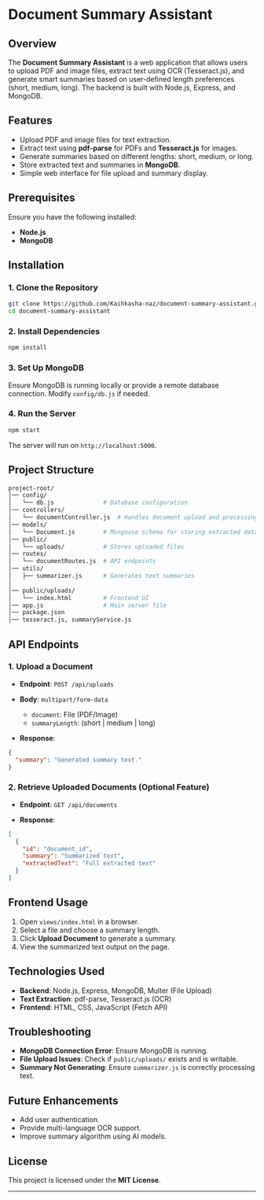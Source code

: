 # Document Summary Assistant

## Overview

The **Document Summary Assistant** is a web application that allows users to upload PDF and image files, extract text using OCR (Tesseract.js), and generate smart summaries based on user-defined length preferences (short, medium, long). The backend is built with Node.js, Express, and MongoDB.

## Features

- Upload PDF and image files for text extraction.
- Extract text using **pdf-parse** for PDFs and **Tesseract.js** for images.
- Generate summaries based on different lengths: short, medium, or long.
- Store extracted text and summaries in **MongoDB**.
- Simple web interface for file upload and summary display.

## Prerequisites

Ensure you have the following installed:
- **Node.js**
- **MongoDB**

## Installation

### 1. Clone the Repository

```bash
git clone https://github.com/Kaihkasha-naz/document-summary-assistant.git
cd document-summary-assistant
```

### 2. Install Dependencies

```bash
npm install
```

### 3. Set Up MongoDB

Ensure MongoDB is running locally or provide a remote database connection. Modify `config/db.js` if needed.

### 4. Run the Server

```bash
npm start
```

The server will run on `http://localhost:5000`.

## Project Structure

```bash
project-root/
│── config/
│   └── db.js              # Database configuration
│── controllers/
│   └── documentController.js  # Handles document upload and processing
│── models/
│   └── Document.js        # Mongoose schema for storing extracted data
│── public/
│   └── uploads/           # Stores uploaded files
│── routes/
│   └── documentRoutes.js  # API endpoints
│── utils/
│   ├── summarizer.js      # Generates text summaries
│
│── public/uploads/
│   └── index.html         # Frontend UI
│── app.js                 # Main server file
│── package.json
│── tesseract.js, summaryService.js
```

## API Endpoints

### 1. Upload a Document

- **Endpoint**: `POST /api/uploads`
- **Body**: `multipart/form-data`
  - `document`: File (PDF/Image)
  - `summaryLength`: (short | medium | long)

- **Response**:

```json
{
  "summary": "Generated summary text."
}
```

### 2. Retrieve Uploaded Documents (Optional Feature)

- **Endpoint**: `GET /api/documents`

- **Response**:

```json
[
  {
    "id": "document_id",
    "summary": "Summarized text",
    "extractedText": "Full extracted text"
  }
]
```

## Frontend Usage

1. Open `views/index.html` in a browser.
2. Select a file and choose a summary length.
3. Click **Upload Document** to generate a summary.
4. View the summarized text output on the page.

## Technologies Used

- **Backend**: Node.js, Express, MongoDB, Multer (File Upload)
- **Text Extraction**: pdf-parse, Tesseract.js (OCR)
- **Frontend**: HTML, CSS, JavaScript (Fetch API)

## Troubleshooting

- **MongoDB Connection Error**: Ensure MongoDB is running.
- **File Upload Issues**: Check if `public/uploads/` exists and is writable.
- **Summary Not Generating**: Ensure `summarizer.js` is correctly processing text.

## Future Enhancements

- Add user authentication.
- Provide multi-language OCR support.
- Improve summary algorithm using AI models.

## License

This project is licensed under the **MIT License**.

---
